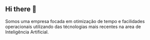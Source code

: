 ## Hi there 🦎

Somos uma empresa focada em otimização de tempo e facilidades operacionais utilizando das técnologias mais recentes na area de Inteligência Artificial.
